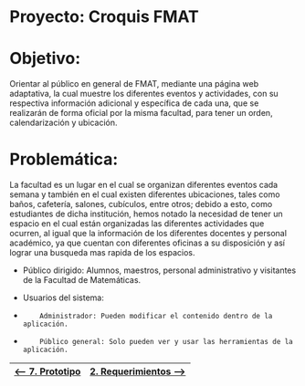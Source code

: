 # Proyecto: Croquis FMAT

# Objetivo: 
Orientar al público en general de FMAT, mediante una página web adaptativa, 
la cual muestre los diferentes eventos y actividades, con su respectiva información adicional y
específica de cada una, que se realizarán de forma oficial por la misma facultad, para tener un orden, 
calendarización y ubicación.

# Problemática: 
La facultad es un lugar en el cual se organizan diferentes eventos cada semana y también en el cual existen diferentes ubicaciones,
tales como baños, cafetería, salones, cubículos, entre otros; debido a esto, como estudiantes de dicha institución, 
hemos notado la necesidad de tener un espacio en el cual están organizadas las diferentes actividades que ocurren, al igual que 
la información de los diferentes docentes y personal académico, ya que cuentan con diferentes oficinas a su 
disposición y así lograr una busqueda mas rapida de los espacios.

* Público dirigido: Alumnos, maestros, personal administrativo y visitantes de la Facultad de Matemáticas. 

* Usuarios del sistema:
*         Administrador: Pueden modificar el contenido dentro de la aplicación. 

*         Público general: Solo pueden ver y usar las herramientas de la aplicación.


|[<-- 7. Prototipo](https://www.figma.com/proto/53Esj8R5f7GGK57IqEFovv/Proyecto-POO?node-id=32%3A50&scaling=scale-down-width)|[2. Requerimientos -->](Requerimientos.md)|
|---|---|
